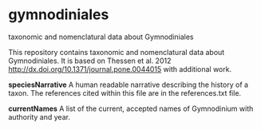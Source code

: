 # gymnodiniales
taxonomic and nomenclatural data about Gymnodiniales

This repository contains taxonomic and nomenclatural data about Gymnodiniales. It is based on Thessen et al. 2012 http://dx.doi.org/10.1371/journal.pone.0044015 with additional work.

**speciesNarrative**
A human readable narrative describing the history of a taxon. The references cited within this file are in the references.txt file.

**currentNames**
A list of the current, accepted names of Gymnodinium with authority and year.

